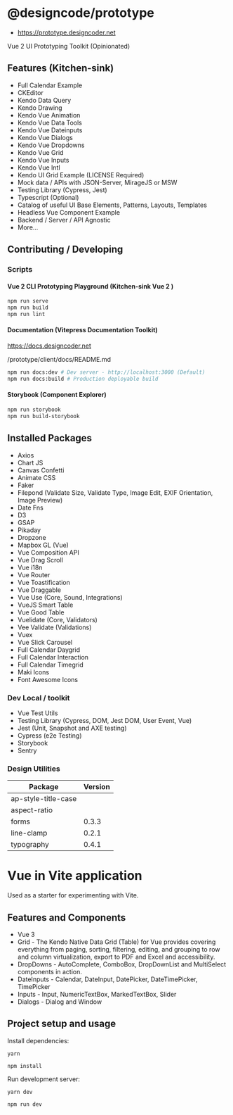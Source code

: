 # @designcode/prototype

- <https://prototype.designcoder.net>

Vue 2 UI Prototyping Toolkit (Opinionated)

## Features (Kitchen-sink)

- Full Calendar Example
- CKEditor
- Kendo Data Query
- Kendo Drawing
- Kendo Vue Animation
- Kendo Vue Data Tools
- Kendo Vue Dateinputs
- Kendo Vue Dialogs
- Kendo Vue Dropdowns
- Kendo Vue Grid
- Kendo Vue Inputs
- Kendo Vue Intl
- Kendo UI Grid Example (LICENSE Required)
- Mock data / APIs with JSON-Server, MirageJS or MSW
- Testing Library (Cypress, Jest)
- Typescript (Optional)
- Catalog of useful UI Base Elements, Patterns, Layouts, Templates
- Headless Vue Component Example
- Backend / Server / API Agnostic
- More...

## Contributing / Developing

### Scripts

#### Vue 2 CLI Prototyping Playground (Kitchen-sink Vue 2 )

```sh
npm run serve
npm run build
npm run lint
```

#### Documentation (Vitepress Documentation Toolkit)

<https://docs.designcoder.net>

/prototype/client/docs/README.md

```sh
npm run docs:dev # Dev server - http://localhost:3000 (Default)
npm run docs:build # Production deployable build
```

#### Storybook (Component Explorer)

```sh
npm run storybook
npm run build-storybook
```

## Installed Packages

- Axios
- Chart JS
- Canvas Confetti
- Animate CSS
- Faker
- Filepond (Validate Size, Validate Type, Image Edit, EXIF Orientation, Image Preview)
- Date Fns
- D3
- GSAP
- Pikaday
- Dropzone
- Mapbox GL (Vue)
- Vue Composition API
- Vue Drag Scroll
- Vue i18n
- Vue Router
- Vue Toastification
- Vue Draggable
- Vue Use (Core, Sound, Integrations)
- VueJS Smart Table
- Vue Good Table
- Vuelidate (Core, Validators)
- Vee Validate (Validations)
- Vuex
- Vue Slick Carousel
- Full Calendar Daygrid
- Full Calendar Interaction
- Full Calendar Timegrid
- Maki Icons
- Font Awesome Icons

### Dev Local / toolkit

- Vue Test Utils
- Testing Library (Cypress, DOM, Jest DOM, User Event, Vue)
- Jest (Unit, Snapshot and AXE testing)
- Cypress (e2e Testing)
- Storybook
- Sentry

### Design Utilities

| Package             | Version |
| ------------------- | ------- |
| ap-style-title-case |         |
| aspect-ratio        |         |
| forms               | 0.3.3   |
| line-clamp          | 0.2.1   |
| typography          | 0.4.1   |

# Vue in Vite application

Used as a starter for experimenting with Vite.

## Features and Components

- Vue 3
- Grid - The Kendo Native Data Grid (Table) for Vue provides covering everything from paging, sorting, filtering, editing, and grouping to row and column virtualization, export to PDF and Excel and accessibility.
- DropDowns - AutoComplete, ComboBox, DropDownList and MultiSelect components in action.
- DateInputs - Calendar, DateInput, DatePicker, DateTimePicker, TimePicker
- Inputs - Input, NumericTextBox, MarkedTextBox, Slider
- Dialogs - Dialog and Window

## Project setup and usage

Install dependencies:

```
yarn
```

```
npm install
```

Run development server:

```
yarn dev
```

```
npm run dev
```
